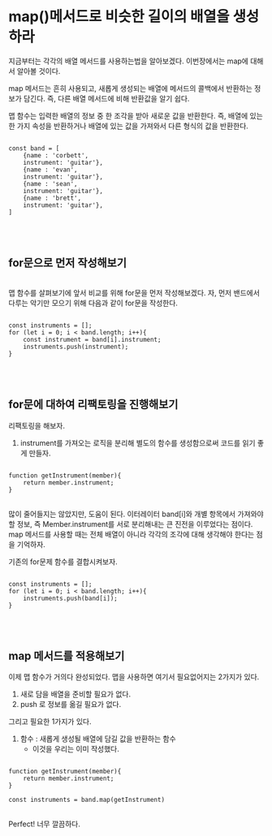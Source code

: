 # map()메서드로 비슷한 길이의 배열을 생성하라

지금부터는 각각의 배열 메서드를 사용하는법을 알아보겠다. 이번장에서는 map에 대해서 알아볼 것이다. 

map 메서드는 흔히 사용되고, 새롭게 생성되는 배열에 메서드의 콜백에서 반환하는 정보가 담긴다. 
즉, 다른 배열 메서드에 비해 반환값을 알기 쉽다. 

맵 함수는 입력한 배열의 정보 중 한 조각을 받아 새로운 값을 반환한다. 
즉, 배열에 있는 한 가지 속성을 반환하거나 배열에 있는 값을 가져와서 다른 형식의 값을 반환한다. 

<pre>
<code>
const band = [
    {name : 'corbett',
    instrument: 'guitar'},
    {name : 'evan',
    instrument: 'guitar'},
    {name : 'sean',
    instrument: 'guitar'},
    {name : 'brett',
    instrument: 'guitar'},
]
</code>
</pre>

<br>

## for문으로 먼저 작성해보기 

<br>
맵 함수를 살펴보기에 앞서 비교를 위해 for문을 먼저 작성해보겠다. 
자, 먼저 밴드에서 다루는 악기만 모으기 위해 다음과 같이 for문을 작성한다. 

<pre>
<code>
const instruments = [];
for (let i = 0; i < band.length; i++){
    const instrument = band[i].instrument;
    instruments.push(instrument);
}
</code>
</pre>

<br>

## for문에 대하여 리팩토링을 진행해보기 

리팩토링을 해보자. 
1) instrument를 가져오는 로직을 분리해 별도의 함수를 생성함으로써 코드를 읽기 좋게 만들자. 

<pre>
<code>
function getInstrument(member){
    return member.instrument;
}
</code>
</pre>

많이 줄어들지는 않았지만, 도움이 된다. 이터레이터 band[i]와 개별 항목에서 가져와야 할 정보, 즉 Member.instrument를 서로 분리해내는 큰 진전을 이루었다는 점이다. 
map 메서드를 사용할 때는 전체 배열이 아니라 각각의 조각에 대해 생각해야 한다는 점을 기억하자. 

기존의 for문제 함수를 결합시켜보자. 

<pre>
<code>
const instruments = [];
for (let i = 0; i < band.length; i++){
    instruments.push(band[i]);
}
</code>
</pre>

<br>

## map 메서드를 적용해보기 

이제 맵 함수가 거의다 완성되었다. 
맵을 사용하면 여기서 필요없어지는 2가지가 있다.
1) 새로 담을 배열을 준비할 필요가 없다. 
2) push 로 정보를 옮길 필요가 없다. 

그리고 필요한 1가지가 있다. 
1) 함수 : 새롭게 생성될 배열에 담길 값을 반환하는 함수
    * 이것을 우리는 이미 작성했다. 


<pre>
<code>
function getInstrument(member){
    return member.instrument;
}

const instruments = band.map(getInstrument)
</code>
</pre>

Perfect! 너무 깔끔하다. 

